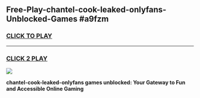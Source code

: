 
## Free-Play-chantel-cook-leaked-onlyfans-Unblocked-Games #a9fzm
<h3>
<a href="https://news.freeplayer.one?title=chantel-cook-leaked-onlyfans&ref=8M">CLICK TO PLAY</a></h3>
<hr>

<h3>
<a href="https://news.freeplayer.one?title=chantel-cook-leaked-onlyfans&ref=8M">CLICK 2 PLAY</a>
  
</h3>

<a href="https://news.freeplayer.one?title=chantel-cook-leaked-onlyfans&ref=8M"><img src="https://clearcache.store/games.png"></a>


**chantel-cook-leaked-onlyfans games unblocked: Your Gateway to Fun and Accessible Online Gaming**
